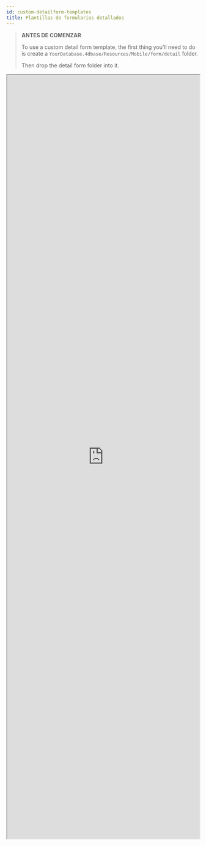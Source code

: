 ```yaml
---
id: custom-detailform-templates
title: Plantillas de formularios detallados
---
```


> **ANTES DE COMENZAR**
> 
> To use a custom detail form template, the first thing you'll need to do is create a `YourDatabase.4dbase/Resources/Mobile/form/detail` folder.
> 
> Then drop the detail form folder into it.

<div markdown="1">

<iframe src="https://4d-for-ios.github.io/gallery/#/type/form-detail/picker/0" scrolling="no" height="2000" width="100%" x-bt="1">
</iframe>
</div>